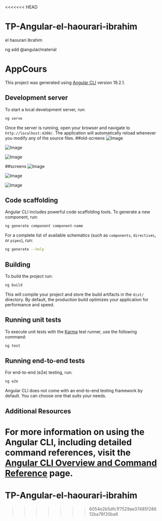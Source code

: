<<<<<<< HEAD
# TP-Angular-el-haourari-ibrahim

el haourari ibrahim

ng add @angular/material
# AppCours

This project was generated using [Angular CLI](https://github.com/angular/angular-cli) version 19.2.1.


## Development server

To start a local development server, run:

```bash
ng serve
```


Once the server is running, open your browser and navigate to `http://localhost:4200/`. The application will automatically reload whenever you modify any of the source files.
##old-screens
![Image](https://github.com/user-attachments/assets/e2ecf500-83d6-4f4e-8b38-6b223144eca2)

![Image](https://github.com/user-attachments/assets/32da35f0-a323-463f-af24-e17998bd1128)

![Image](https://github.com/user-attachments/assets/110f86b9-e919-4d4a-9ee4-502885193689)


##screens
![Image](https://github.com/user-attachments/assets/fc13ed25-5082-49e9-b1fd-876f620acd73)

![Image](https://github.com/user-attachments/assets/7edad609-110f-468e-a169-3edf33cc9f1c)

![Image](https://github.com/user-attachments/assets/3c2b0ecd-8741-4a02-bc47-5367c339cc1e)


## Code scaffolding

Angular CLI includes powerful code scaffolding tools. To generate a new component, run:

```bash
ng generate component component-name
```

For a complete list of available schematics (such as `components`, `directives`, or `pipes`), run:

```bash
ng generate --help
```

## Building

To build the project run:

```bash
ng build
```

This will compile your project and store the build artifacts in the `dist/` directory. By default, the production build optimizes your application for performance and speed.

## Running unit tests

To execute unit tests with the [Karma](https://karma-runner.github.io) test runner, use the following command:

```bash
ng test
```

## Running end-to-end tests

For end-to-end (e2e) testing, run:

```bash
ng e2e
```

Angular CLI does not come with an end-to-end testing framework by default. You can choose one that suits your needs.

## Additional Resources

For more information on using the Angular CLI, including detailed command references, visit the [Angular CLI Overview and Command Reference](https://angular.dev/tools/cli) page.
=======
# TP-Angular-el-haourari-ibrahim
>>>>>>> 6054e2b5dfc1f7529ae37485f28612ba76f20ba6
